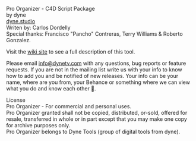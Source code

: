Pro Organizer - C4D Script Package   
by dyne   
[dyne.studio](http://dyne.studio/)   
Writen by: Carlos Dordelly   
Special thanks: Francisco "Pancho" Contreras, Terry Williams & Roberto Gonzalez.   

Visit the [wiki site](https://bitbucket.org/dynestudio/c4d-pro-organizer/wiki/Home) to see a full description of this tool.   

Please email info@dynetv.com with any questions, bug reports or feature requests. If you are not in the mailing list write us with your info to know how to add you and be notified of new releases.
Your info can be your name, where are you from, your Behance or something where we can view what you do and know each other 🍻.   

License   
Pro Organizer - For commercial and personal uses.   
Pro Organizer granted shall not be copied, distributed, or-sold, offered for resale, transferred in whole or in part except that you may make one copy for archive purposes only.   
Pro Organizer belongs to Dyne Tools (group of digital tools from dyne).